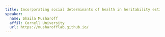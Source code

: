 ```yaml
---
title: Incorporating social determinants of health in heritability estimation
speaker: 
  name: Shaila Musharoff
  affil: Cornell University
  url: https://musharofflab.github.io/
---
```


